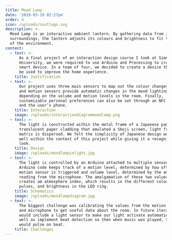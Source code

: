 ```yaml
---
title: Mood Lamp
date: '2019-03-19 02:27pm'
order: 4
icon: /uploads/nuxtlogo.svg
description: >-
  Mood Lamp is an interactive ambient lantern. By gathering data from its
  surroundings, the lantern adjusts its colours and brightness to fit the mood
  of the environment.
content:
  - text: >-
      As a final project of an interaction design course I took at Simon Fraser
      University, we were required to use Arduino and Processing to create a
      smart device. In a team of four, we decided to create a device that could
      be used to improve the home experience.
    title: Justification
  - text: >-
      Our project uses three main sensors to map out the colour changes. Sound
      and motion sensors provide automatic changes in the mood lighting
      depending on the volume and motion levels in the room. Finally,
      customizable personal preferences can also be set through an NFC sensor
      and the user’s phone.
    title: Interaction
    image: /uploads/interactiondiagrammoodlamp.png
  - text: >-
      The light is constructed within the metal frame of a Japanese pagoda. With
      translucent paper cladding that emulated a Shoji screen, light from LED
      matrix is dispersed. We felt the simplicity of Japanese design would work
      well within the context of this project while giving it a recognizable
      look.
    title: Design
    image: /uploads/moodlampinlight.jpg
  - text: >-
      The light is controlled by an Arduino attached to multiple sensors. Our
      Arduino code keeps track of a motion level, determined by how often the
      motion sensor is triggered and volume level, determined by the amplitude
      reading from the microphone. The amalgamation of these two values is what
      creates am atmosphere index, which results in the different colours,
      pulses, and brightness in the LED ring.
    title: Schematics
    image: /uploads/moodlampdiagram.jpg
  - text: >-
      The biggest challenge was calibrating the values from the motion sensor
      and microphone to get useful data about the room. In future iterations, we
      would include a light sensor to make our light activate automatically as
      well as implement beat detection so then when music was played, the lamp
      would pulse on beat.
    title: Challenges
---
```


